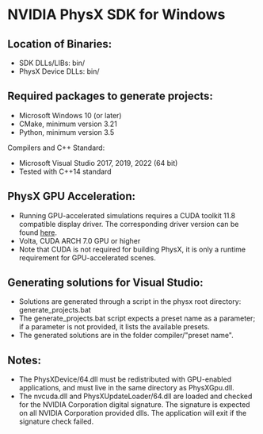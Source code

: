 # NVIDIA PhysX SDK for Windows

## Location of Binaries:

* SDK DLLs/LIBs: bin/
* PhysX Device DLLs: bin/

## Required packages to generate projects:

* Microsoft Windows 10 (or later)
* CMake, minimum version 3.21
* Python, minimum version 3.5

Compilers and C++ Standard:
  * Microsoft Visual Studio 2017, 2019, 2022 (64 bit)
  * Tested with C++14 standard

## PhysX GPU Acceleration:

* Running GPU-accelerated simulations requires a CUDA toolkit 11.8 compatible display driver. The corresponding driver version can be found [here](https://docs.nvidia.com/cuda/cuda-toolkit-release-notes/index.html#cuda-major-component-versions__table-cuda-toolkit-driver-versions).
* Volta, CUDA ARCH 7.0 GPU or higher
* Note that CUDA is not required for building PhysX, it is only a runtime requirement for GPU-accelerated scenes.

## Generating solutions for Visual Studio:

* Solutions are generated through a script in the physx root directory: generate_projects.bat
* The generate_projects.bat script expects a preset name as a parameter; if a parameter is not provided, it lists the available presets.
* The generated solutions are in the folder compiler/"preset name".

## Notes:

* The PhysXDevice/64.dll must be redistributed with GPU-enabled applications, and must live in the same directory as PhysXGpu.dll.
* The nvcuda.dll and PhysXUpdateLoader/64.dll are loaded and checked for the NVIDIA Corporation digital signature. The signature is expected on all NVIDIA Corporation provided dlls. The application will exit if the signature check failed.
